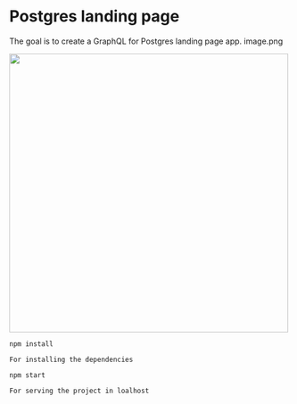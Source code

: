 # Postgres landing page

The goal is to create a GraphQL for Postgres landing page app.
image.png

<img src="https://ibb.co/GRB4v18" width="500">

```
npm install

For installing the dependencies

```
```
npm start

For serving the project in loalhost


```